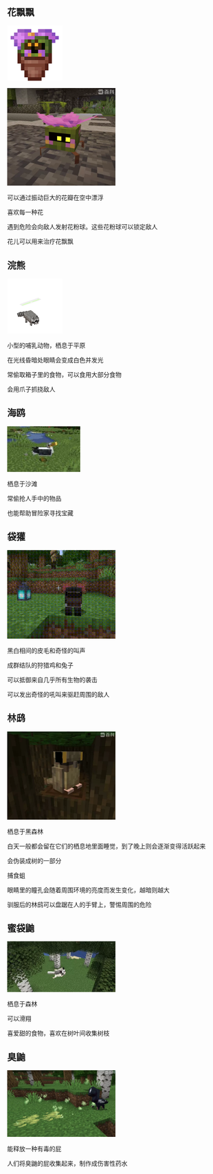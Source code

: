 ## 花飘飘
![Alt text](image.png)

<img src="image-1.png" width=50%>

可以通过振动巨大的花瓣在空中漂浮

喜欢每一种花

遇到危险会向敌人发射花粉球。这些花粉球可以锁定敌人

花儿可以用来治疗花飘飘

## 浣熊
![Alt text](image2.png)

小型的哺乳动物，栖息于平原

在光线昏暗处眼睛会变成白色并发光

常偷取箱子里的食物，可以食用大部分食物

会用爪子抓挠敌人

## 海鸥
![Alt text](image-12.png)

栖息于沙滩

常偷抢人手中的物品

也能帮助冒险家寻找宝藏

## 袋獾
<img src="daihuan.gif" width=50%>

黑白相间的皮毛和奇怪的叫声

成群结队的狩猎鸡和兔子

可以抵御来自几乎所有生物的袭击

可以发出奇怪的吼叫来驱赶周围的敌人

## 林鸱
<img src="image13.png" width=50%>

栖息于黑森林

白天一般都会留在它们的栖息地里面睡觉，到了晚上则会逐渐变得活跃起来

会伪装成树的一部分

捕食蛆

眼睛里的瞳孔会随着周围环境的亮度而发生变化，越暗则越大

驯服后的林鸱可以盘踞在人的手臂上，警惕周围的危险

## 蜜袋鼬
<img src="image-13.png" width=50%>

栖息于森林

可以滑翔

喜爱甜的食物，喜欢在树叶间收集树枝

## 臭鼬
<img src="image3.png" width=50%>

能释放一种有毒的屁

人们将臭鼬的屁收集起来，制作成伤害性药水